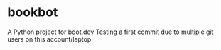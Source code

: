 # bookbot
A Python project for boot.dev 
Testing a first commit due to multiple git users on this account/laptop